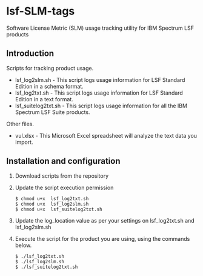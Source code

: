 # lsf-SLM-tags
Software License Metric (SLM) usage tracking utility for IBM Spectrum LSF products

## Introduction

Scripts for tracking product usage.
* lsf_log2slm.sh - This script logs usage information for LSF Standard Edition in a schema format.
* lsf_log2txt.sh - This script logs usage information for LSF Standard Edition in a text format.
* lsf_suitelog2txt.sh - This script logs usage information for all the IBM Spectrum LSF Suite products.

Other files.
* vul.xlsx - This Microsoft Excel spreadsheet will analyze the text data you import.

## Installation and configuration

1. Download scripts from the repository

1. Update the script execution permission

    ```
    $ chmod u+x  lsf_log2txt.sh
    $ chmod u+x  lsf_log2slm.sh
    $ chmod u+x  lsf_suitelog2txt.sh
    ```
1. Update the log_location value as per your settings on lsf_log2txt.sh and lsf_log2slm.sh 

1. Execute the script for the product you are using, using the commands below.

    ```
    $ ./lsf_log2txt.sh
    $ ./lsf_log2slm.sh
    $ ./lsf_suitelog2txt.sh
    ```
